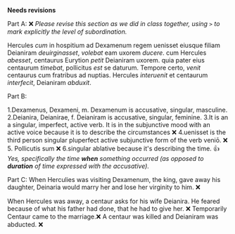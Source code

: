**Needs revisions**

Part A:  ❌ *Please revise this section as we did in class together, using `>` to mark explicitly the level of subordination.*


Hercules *cum* in hospitium
  ad Dexamenum regem uenisset eiusque filiam Deianiram *deuirginasset*,
    *volebat* eam uxorem *ducere*.
cum Hercules *abesset*,
  centaurus Eurytion *petit* Deianiram uxorem. 
quia pater eius centaurum *timebat*, 
  pollicitus *est* se daturum.
Tempore certo, *venit* centaurus cum fratribus ad nuptias. 
  Hercules *interuenit* et centaurum *interfecit*, Deianiram *abduxit*.
  
Part B: 

1.Dexamenus, Dexameni, m. Dexamenum is accusative, singular, masculine. 
2.Deianira, Deianirae, f. Deianiram is accusative, singular, feminine. 
3.It is an a singular, imperfect, active verb. It is in the subjunctive mood with an active voice because it is to describe the circumstances  ❌
4.uenisset is the third person singular pluperfect active subjunctive form of the verb veniō.  ❌
5. Pollicutis sum  ❌
6.singular ablative because it's describing the time. 👍 *Yes, specifically the time **when** something occurred (as opposed to **duration** of time expressed with the accusative).*

Part C: 
When Herculies was visiting Dexamenum, the king, gave away his daughter, Deinaria would marry her and lose her virginity to him. ❌

When Hercules was away, a centaur asks for his wife Deianira. 
He feared because of what his father had done, that he had to give her. ❌
Temporarily Centaur came to the marriage.❌ A centaur was killed and Deianiram was abducted. ❌
